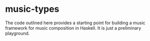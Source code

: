 # music-types

The code outlined here provides a starting point for building a music framework
for music composition in Haskell. It is just a preliminary playground.
